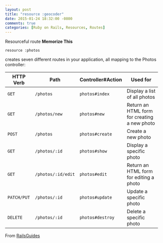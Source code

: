 ```yaml
---
layout: post
title: "resource :geocoder"
date: 2015-01-24 18:32:00 -0800
comments: true
categories: [Ruby on Rails, Resources, Routes]
---
```


Resourceful route **Memorize This**

`resource :photos`

creates seven different routes in your application, all mapping to the Photos controller:

|HTTP Verb       |Path                | Controller#Action      | Used for                                    |
|  ------------- |     ---------------|  ----------------------| ------------------------------------------- |
|`GET`           | `/photos`          | `photos#index`         | Display a list of all photos                |
|`GET`           | `/photos/new`      | `photos#new`           | Return an HTML form for creating a new photo|
|`POST`          | `/photos`          | `photos#create`        | Create a new photo                          |
|`GET`           | `/photos/:id`      | `photos#show`          | Display a specific photo                    |
|`GET`           | `/photos/:id/edit` | `photos#edit`          | Return an HTML form for editing a photo     |
|`PATCH/PUT`     | `/photos/:id`      | `photos#update`        | Update a specific photo                     |
|`DELETE`        | `/photos/:id`      | `photos#destroy`       | Delete a specific photo                     |

From [RailsGuides](http://guides.rubyonrails.org/routing.html#defining-multiple-resources-at-the-same-time)

